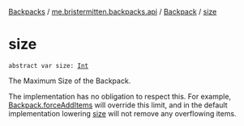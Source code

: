 [Backpacks](../../index.md) / [me.bristermitten.backpacks.api](../index.md) / [Backpack](index.md) / [size](./size.md)

# size

`abstract var size: `[`Int`](https://kotlinlang.org/api/latest/jvm/stdlib/kotlin/-int/index.html)

The Maximum Size of the Backpack.

The implementation has no obligation to respect this. For example, [Backpack.forceAddItems](force-add-items.md) will override this limit,
and in the default implementation lowering [size](./size.md) will not remove any overflowing items.

